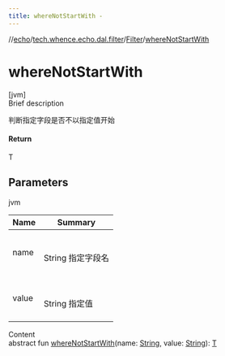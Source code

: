```yaml
---
title: whereNotStartWith -
---
```

//[echo](../../index.md)/[tech.whence.echo.dal.filter](../index.md)/[Filter](index.md)/[whereNotStartWith](where-not-start-with.md)



# whereNotStartWith  
[jvm]  
Brief description  


判断指定字段是否不以指定值开始



#### Return  


T



## Parameters  
  
jvm  
  
|  Name|  Summary| 
|---|---|
| name| <br><br>String 指定字段名<br><br>
| value| <br><br>String 指定值<br><br>
  
  
Content  
abstract fun [whereNotStartWith](where-not-start-with.md)(name: [String](https://kotlinlang.org/api/latest/jvm/stdlib/kotlin/-string/index.html), value: [String](https://kotlinlang.org/api/latest/jvm/stdlib/kotlin/-string/index.html)): [T](index.md)  



